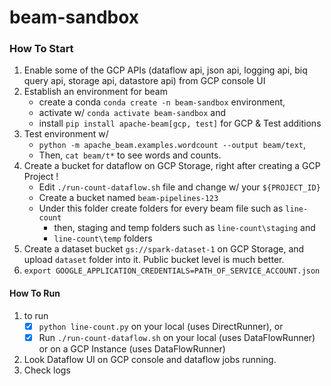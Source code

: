 # beam-sandbox



### How To Start
1. Enable some of the GCP APIs (dataflow api, json api, logging api, biq query api, storage api, datastore api) from GCP console UI
2. Establish an environment for beam
   - create a conda `conda create -n beam-sandbox` environment, 
   - activate w/ `conda activate beam-sandbox` and 
   - install `pip install apache-beam[gcp, test]` for GCP & Test additions 
3. Test environment w/ 
   - `python -m apache_beam.examples.wordcount --output beam/text`, 
   - Then, `cat beam/t*` to see words and counts.
4. Create a bucket for dataflow on GCP Storage, right after creating a GCP Project !
   - Edit `./run-count-dataflow.sh` file and change w/ your `${PROJECT_ID}`
   - Create a bucket named `beam-pipelines-123`
   - Under this folder create folders for every beam file such as `line-count`
        - then, staging and temp folders such as `line-count\staging` and 
        - `line-count\temp` folders
5. Create a dataset bucket `gs://spark-dataset-1` on GCP Storage, and upload `dataset` folder into it. Public bucket level is much better.
6. `export GOOGLE_APPLICATION_CREDENTIALS=PATH_OF_SERVICE_ACCOUNT.json`
   
#### How To Run
1. to run
   - [x] `python line-count.py` on your local (uses DirectRunner), or
   - [x]  Run `./run-count-dataflow.sh` on your local (uses DataFlowRunner) or on a GCP Instance (uses DataFlowRunner)
2. Look Dataflow UI on GCP console and dataflow jobs running.
3. Check logs